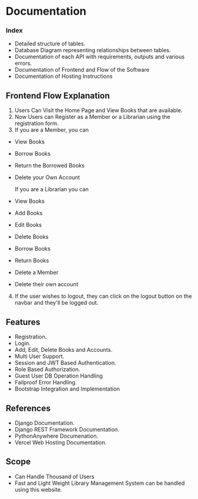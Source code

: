 # Documentation

### Index
- Detailed structure of tables.
- Database Diagram representing relationships between tables.
- Documentation of each API with requirements, outputs and various errors.
- Documentation of Frontend and Flow of the Software
- Documentation of Hosting Instructions

## Frontend Flow Explanation
1. Users Can Visit the Home Page and View Books that are available. 
2. Now Users can Register as a Member or a Librarian using the registration form.
3. If you are a Member, you can 
 - View Books
 - Borrow Books
 - Return the Borrowed Books
 - Delete your Own Account

   If you are a Librarian you can
 - View Books
 - Add Books
 - Edit Books
 - Delete Books
 - Borrow Books
 - Return Books
 - Delete a Member
 - Delete their own account
4. If the user wishes to logout, they can click on the logout button on the navbar and they'll be logged out. 

## Features
- Registration.
- Login.
- Add, Edit, Delete Books and Accounts.
- Multi User Support.
- Session and JWT Based Authentication.
- Role Based Authorization.
- Guest User DB Operation Handling
- Failproof Error Handling.
- Bootstrap Integration and Implementation

## References
- Django Documentation.
- Django REST Framework Documentation.
- PythonAnywhere Documenation.
- Vercel Web Hosting Documentation.

## Scope
- Can Handle Thousand of Users
- Fast and Light Weight Library Management System can be handled using this website.